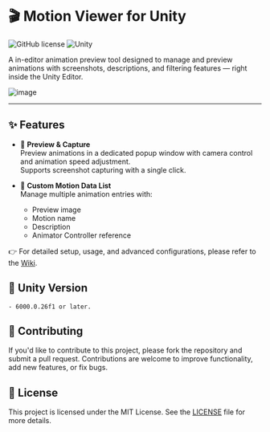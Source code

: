 # 🎬 Motion Viewer for Unity
![GitHub license](https://img.shields.io/badge/license-MIT-blue.svg) 
![Unity](https://img.shields.io/badge/Unity-6000.0.26f1-orange)

A in-editor animation preview tool designed to manage and preview animations with screenshots, descriptions, and filtering features — right inside the Unity Editor.

![image](https://github.com/user-attachments/assets/b60f20ac-a0bb-4728-89d7-bfa78edda480)

---

## ✨ Features

- 📸 **Preview & Capture**  
  Preview animations in a dedicated popup window with camera control and animation speed adjustment.  
  Supports screenshot capturing with a single click.

- 🧩 **Custom Motion Data List**  
  Manage multiple animation entries with:
  - Preview image  
  - Motion name  
  - Description  
  - Animator Controller reference  

👉 For detailed setup, usage, and advanced configurations, please refer to the [Wiki](https://github.com/dennis112999/Unity-Animation-Manager-Tool/wiki).

## 🔧 Unity Version
    - 6000.0.26f1 or later.

## 🤝 Contributing

If you'd like to contribute to this project, please fork the repository and submit a pull request. Contributions are welcome to improve functionality, add new features, or fix bugs.

## 📝 License

This project is licensed under the MIT License. See the [LICENSE](LICENSE) file for more details.
